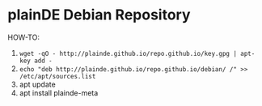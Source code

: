 # plainDE Debian Repository

HOW-TO:

1. `wget -qO - http://plainde.github.io/repo.github.io/key.gpg | apt-key add -`
2. `echo "deb http://plainde.github.io/repo.github.io/debian/ /" >> /etc/apt/sources.list`
3. apt update
4. apt install plainde-meta
